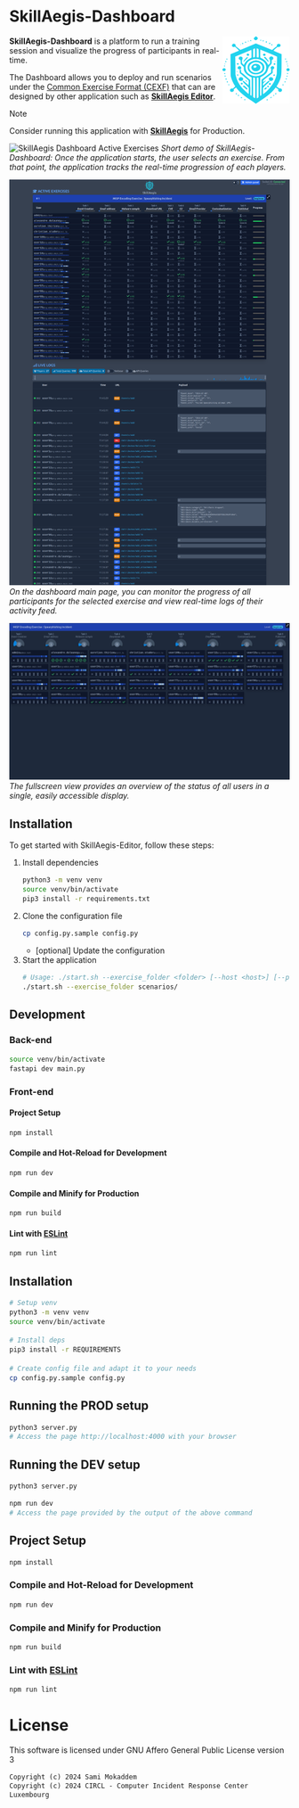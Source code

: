 # SkillAegis-Dashboard
<img alt="SkillAegis Logo" align="right" src="src/assets/skillaegis-logo.svg"/> 

**SkillAegis-Dashboard** is a platform to run a training session and visualize the progress of participants in real-time.

The Dashboard allows you to deploy and run scenarios under the [Common Exercise Format (CEXF)](https://misp.github.io/cexf/) that can are designed by other application such as **[SkillAegis Editor](https://github.com/MISP/SkillAegis-Editor)**.

> [!NOTE]  
> Consider running this application with **[SkillAegis](https://github.com/MISP/SkillAegis)** for Production.

![SkillAegis Dashboard Active Exercises](./docs/SkillAegis-Dashboard-recording.gif)
*Short demo of SkillAegis-Dashboard: Once the application starts, the user selects an exercise. From that point, the application tracks the real-time progression of each players.*

![SkillAegis Dashboard Active Exercises](./docs/SkillAegis-Dashboard_main.png)
*On the dashboard main page, you can monitor the progress of all participants for the selected exercise and view real-time logs of their activity feed.*

![SkillAegis Dashboard Fullscreen](./docs/SkillAegis-Dashboard_fullscreen.png)
*The fullscreen view provides an overview of the status of all users in a single, easily accessible display.*


## Installation

To get started with SkillAegis-Editor, follow these steps:

1. Install dependencies
   ```bash
   python3 -m venv venv
   source venv/bin/activate
   pip3 install -r requirements.txt
   ```
2. Clone the configuration file
    ```bash
    cp config.py.sample config.py
    ```
    - [optional] Update the configuration
3. Start the application
   ```bash
   # Usage: ./start.sh --exercise_folder <folder> [--host <host>] [--port <port>]
   ./start.sh --exercise_folder scenarios/
   ```

## Development

### Back-end
```bash
source venv/bin/activate
fastapi dev main.py
```

### Front-end

#### Project Setup

```sh
npm install
```

#### Compile and Hot-Reload for Development

```sh
npm run dev
```

#### Compile and Minify for Production

```sh
npm run build
```

#### Lint with [ESLint](https://eslint.org/)

```sh
npm run lint
```


## Installation
```bash
# Setup venv
python3 -m venv venv
source venv/bin/activate

# Install deps
pip3 install -r REQUIREMENTS

# Create config file and adapt it to your needs
cp config.py.sample config.py
```

## Running the PROD setup
```bash
python3 server.py
# Access the page http://localhost:4000 with your browser
```


## Running the DEV setup
```bash
python3 server.py
```
```bash
npm run dev
# Access the page provided by the output of the above command
```
## Project Setup

```sh
npm install
```

### Compile and Hot-Reload for Development

```sh
npm run dev
```

### Compile and Minify for Production

```sh
npm run build
```

### Lint with [ESLint](https://eslint.org/)

```sh
npm run lint
```

# License
This software is licensed under GNU Affero General Public License version 3

```
Copyright (c) 2024 Sami Mokaddem
Copyright (c) 2024 CIRCL - Computer Incident Response Center Luxembourg
```